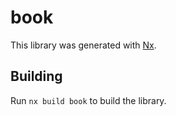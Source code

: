 # book

This library was generated with [Nx](https://nx.dev).

## Building

Run `nx build book` to build the library.
